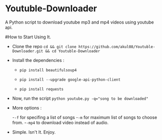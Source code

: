 # Youtuble-Downloader
A Python script to download youtube mp3 and mp4 videos using youtube api.

#How to Start Using It.

- Clone the repo `cd && git clone https://github.com/akul08/Youtuble-Downloader.git && cd Youtuble-Downloader`

- Install the dependencies :
	- `pip install beautifulsoup4`

	- `pip install --upgrade google-api-python-client`

	- `pip install requests`

- Now, run the script `python youtube.py -q="song to be downloaded"`

- More options :

	-`-f` for specifing a list of songs
	-`-m` for maximum list of songs to choose from.
	-`-mp4` to download video instead of audio.

- Simple. Isn't It. Enjoy.
